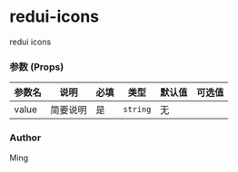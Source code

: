 # redui-icons

redui icons



### 参数 (Props)
| 参数名   | 说明   | 必填   | 类型       | 默认值  | 可选值  |
| ----- | ---- | ---- | -------- | ---- | ---- |
| value | 简要说明 | 是    | `string` | 无    |      |



### Author

Ming